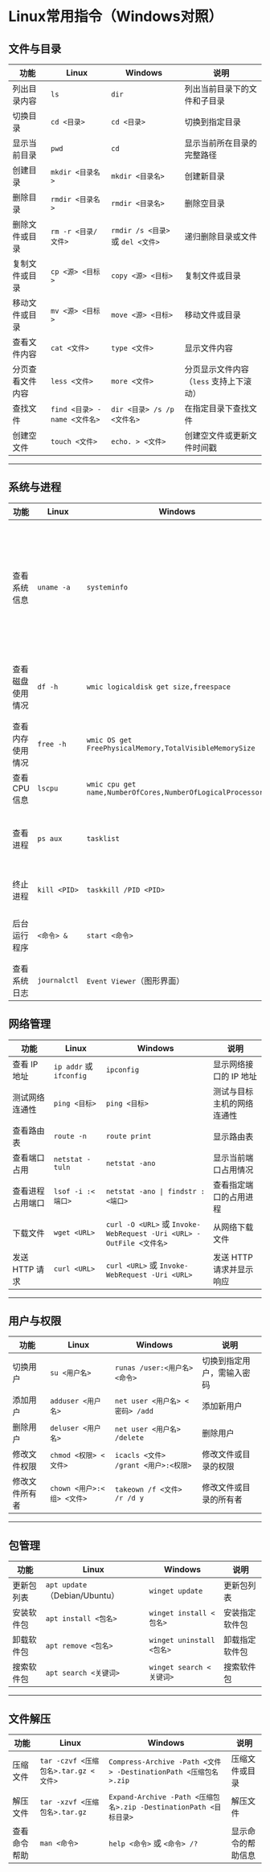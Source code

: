 # Linux常用指令（Windows对照）


##  文件与目录

| **功能**            | **Linux**                 | **Windows**           | **说明**                                                                 |
|---------------------|--------------------------------|--------------------------------|--------------------------------------------------------------------------|
| 列出目录内容         | `ls`                           | `dir`                          | 列出当前目录下的文件和子目录                                             |
| 切换目录             | `cd <目录>`                    | `cd <目录>`                    | 切换到指定目录                                                           |
| 显示当前目录         | `pwd`                          | `cd`                           | 显示当前所在目录的完整路径                                               |
| 创建目录             | `mkdir <目录名>`               | `mkdir <目录名>`               | 创建新目录                                                               |
| 删除目录             | `rmdir <目录名>`               | `rmdir <目录名>`               | 删除空目录                                                               |
| 删除文件或目录       | `rm -r <目录/文件>`            | `rmdir /s <目录>` 或 `del <文件>`| 递归删除目录或文件                                                       |
| 复制文件或目录       | `cp <源> <目标>`               | `copy <源> <目标>`             | 复制文件或目录                                                           |
| 移动文件或目录       | `mv <源> <目标>`               | `move <源> <目标>`             | 移动文件或目录                                                           |
| 查看文件内容         | `cat <文件>`                   | `type <文件>`                  | 显示文件内容                                                             |
| 分页查看文件内容     | `less <文件>`                  | `more <文件>`                  | 分页显示文件内容（`less` 支持上下滚动）                                   |
| 查找文件             | `find <目录> -name <文件名>`   | `dir <目录> /s /p <文件名>`    | 在指定目录下查找文件                                                     |
| 创建空文件           | `touch <文件>`                 | `echo. > <文件>`               | 创建空文件或更新文件时间戳                                               |

---

## 系统与进程

| **功能**            | **Linux**                 | **Windows**           | **说明**                                                                 |
|---------------------|--------------------------------|--------------------------------|--------------------------------------------------------------------------|
| 查看系统信息         | `uname -a`                     | `systeminfo`                   | 显示系统信息（如内核版本、操作系统版本等）                               |
| 查看磁盘使用情况     | `df -h`                        | `wmic logicaldisk get size,freespace` | 显示磁盘空间使用情况                                                   |
| 查看内存使用情况     | `free -h`                      | `wmic OS get FreePhysicalMemory,TotalVisibleMemorySize` | 显示内存使用情况                                                     |
| 查看 CPU 信息        | `lscpu`                        | `wmic cpu get name,NumberOfCores,NumberOfLogicalProcessors` | 显示 CPU 信息                                                        |
| 查看进程             | `ps aux`                       | `tasklist`                     | 显示当前运行的进程                                                       |
| 终止进程             | `kill <PID>`                   | `taskkill /PID <PID>`          | 终止指定进程                                                             |
| 后台运行程序         | `<命令> &`                     | `start <命令>`                 | 在后台运行程序                                                           |
| 查看系统日志         | `journalctl`                   | `Event Viewer`（图形界面）     | 查看系统日志                                                             |


## 网络管理

| **功能**            | **Linux**                 | **Windows**           | **说明**                                                                 |
|---------------------|--------------------------------|--------------------------------|--------------------------------------------------------------------------|
| 查看 IP 地址         | `ip addr` 或 `ifconfig`        | `ipconfig`                     | 显示网络接口的 IP 地址                                                   |
| 测试网络连通性       | `ping <目标>`                  | `ping <目标>`                  | 测试与目标主机的网络连通性                                               |
| 查看路由表           | `route -n`                     | `route print`                  | 显示路由表                                                               |
| 查看端口占用         | `netstat -tuln`               | `netstat -ano`                 | 显示当前端口占用情况                                                     |
| 查看进程占用端口     | `lsof -i :<端口>`              | `netstat -ano \| findstr :<端口>` | 查看指定端口的占用进程                                                   |
| 下载文件             | `wget <URL>`                   | `curl -O <URL>` 或 `Invoke-WebRequest -Uri <URL> -OutFile <文件名>` | 从网络下载文件                                                           |
| 发送 HTTP 请求       | `curl <URL>`                   | `curl <URL>` 或 `Invoke-WebRequest -Uri <URL>` | 发送 HTTP 请求并显示响应                                                 |

---

## 用户与权限

| **功能**            | **Linux**                 | **Windows**           | **说明**                                                                 |
|---------------------|--------------------------------|--------------------------------|--------------------------------------------------------------------------|
| 切换用户             | `su <用户名>`                  | `runas /user:<用户名> <命令>`  | 切换到指定用户，需输入密码                                                           |
| 添加用户             | `adduser <用户名>`             | `net user <用户名> <密码> /add`| 添加新用户                                                               |
| 删除用户             | `deluser <用户名>`             | `net user <用户名> /delete`    | 删除用户                                                                 |
| 修改文件权限         | `chmod <权限> <文件>`          | `icacls <文件> /grant <用户>:<权限>` | 修改文件或目录的权限                                                     |
| 修改文件所有者       | `chown <用户>:<组> <文件>`     | `takeown /f <文件> /r /d y`    | 修改文件或目录的所有者                                                   |

---

## 包管理

| **功能**            | **Linux**                 | **Windows**           | **说明**                                                                 |
|---------------------|--------------------------------|--------------------------------|--------------------------------------------------------------------------|
| 更新包列表           | `apt update`（Debian/Ubuntu）  | `winget update`                | 更新包列表                                                               |
| 安装软件包           | `apt install <包名>`           | `winget install <包名>`        | 安装指定软件包                                                           |
| 卸载软件包           | `apt remove <包名>`            | `winget uninstall <包名>`      | 卸载指定软件包                                                           |
| 搜索软件包           | `apt search <关键词>`          | `winget search <关键词>`       | 搜索软件包                                                               |

---

## 文件解压

| **功能**            | **Linux**                 | **Windows**           | **说明**                                                                 |
|---------------------|--------------------------------|--------------------------------|--------------------------------------------------------------------------|
| 压缩文件             | `tar -czvf <压缩包名>.tar.gz <文件>` | `Compress-Archive -Path <文件> -DestinationPath <压缩包名>.zip` | 压缩文件或目录                                                           |
| 解压文件             | `tar -xzvf <压缩包名>.tar.gz`  | `Expand-Archive -Path <压缩包名>.zip -DestinationPath <目标目录>` | 解压文件                                                               |
| 查看命令帮助         | `man <命令>`                   | `help <命令>` 或 `<命令> /?`   | 显示命令的帮助信息                                                       |
